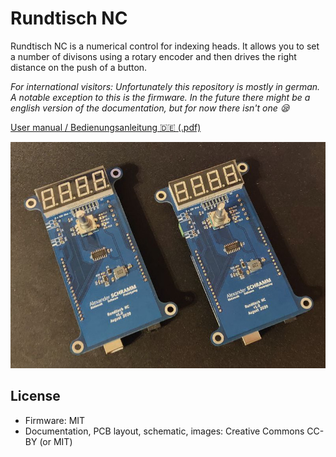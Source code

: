 # Rundtisch NC
Rundtisch NC is a numerical control for indexing heads. It allows you to set a number of divisons using a rotary encoder and then drives the right distance on the push of a button.

*For international visitors: Unfortunately this repository is mostly in german. A notable exception to this is the firmware. In the future there might be a english version of the documentation, but for now there isn't one 😪*

[User manual / Bedienungsanleitung 🇩🇪 (.pdf)](./doc/bedienungsanleitung.pdf)

![](./img/title.jpg)


## License
- Firmware: MIT
- Documentation, PCB layout, schematic, images: Creative Commons CC-BY (or MIT)
